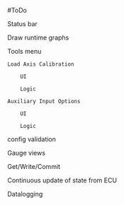 #ToDo

Status bar

Draw runtime graphs

Tools menu

    Load Axis Calibration
        
        UI
        
        Logic

    Auxiliary Input Options
        
        UI
        
        Logic

config validation

Gauge views

Get/Write/Commit

Continuous update of state from ECU

Datalogging

